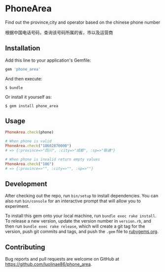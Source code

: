 # PhoneArea

Find out the province,city and operator based on the chinese phone number

根据中国电话号码，查询该号码所属的省，市以及运营商

## Installation

Add this line to your application's Gemfile:

```ruby
gem 'phone_area'
```

And then execute:

    $ bundle

Or install it yourself as:

    $ gem install phone_area

## Usage

```ruby
PhoneArea.check(phone)

# When phone is valid 
PhoneArea.check("18602870000")
# => {:province=>"四川", :city=>"成都", :sp=>"联通"}

# When phone is invalid return empty values
PhoneArea.check("186")
# => {:province=>"", :city=>"", :sp=>""}

```

## Development

After checking out the repo, run `bin/setup` to install dependencies. You can also run `bin/console` for an interactive prompt that will allow you to experiment.

To install this gem onto your local machine, run `bundle exec rake install`. To release a new version, update the version number in `version.rb`, and then run `bundle exec rake release`, which will create a git tag for the version, push git commits and tags, and push the `.gem` file to [rubygems.org](https://rubygems.org).

## Contributing

Bug reports and pull requests are welcome on GitHub at https://github.com/luolinae86/phone_area.

